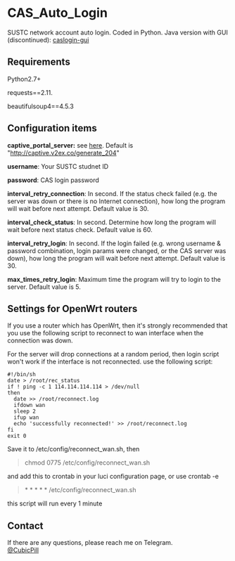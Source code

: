 # CAS_Auto_Login
SUSTC network account auto login. Coded in Python.
Java version with GUI (discontinued): [caslogin-gui](https://github.com/CubicPill/caslogin-gui)
## Requirements
Python2.7+

requests==2.11.

beautifulsoup4==4.5.3

## Configuration items

**captive_portal_server:** see [here](https://www.noisyfox.cn/45.html). Default is "http://captive.v2ex.co/generate_204"

**username**: Your SUSTC studnet ID

**password**: CAS login password

**interval_retry_connection**: In second. If the status check failed (e.g. the server was down or there is no Internet connection), how long the program will wait before next attempt. Default value is 30.

**interval_check_status**:  In second. Determine how long the program will wait before next status check. Default value is 60.

**interval_retry_login**:  In second. If the login failed (e.g. wrong username & password combination, login params were changed, or the CAS server was down), how long the program will wait before next attempt. Default value is 30.

**max_times_retry_login**: Maximum time the program will try to login to the server. Default value is 5.

## Settings for OpenWrt routers
If you use a router which has OpenWrt, then it's strongly recommended that you use the following script to reconnect to wan interface when the connection was down.

For the server will drop connections at a random period, then login script won't work if the interface is not reconnected.
use the following script:

	#!/bin/sh
	date > /root/rec_status
	if ! ping -c 1 114.114.114.114 > /dev/null
	then
	  date >> /root/reconnect.log
	  ifdown wan
	  sleep 2
	  ifup wan
	  echo 'successfully reconnected!' >> /root/reconnect.log
	fi
	exit 0

Save it to /etc/config/reconnect_wan.sh, then

>chmod 0775 /etc/config/reconnect_wan.sh

and add this to crontab in your luci configuration page, or use crontab -e

>\* * * * * /etc/config/reconnect_wan.sh

this script will run every 1 minute

## Contact
If there are any questions, please reach me on Telegram.   
[@CubicPill](https://www.telegram.me/CubicPill)